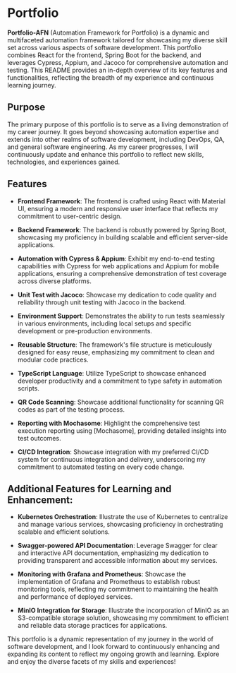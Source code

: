 # Portfolio

**Portfolio-AFN** (Automation Framework for Portfolio) is a dynamic and multifaceted automation framework tailored for showcasing my diverse skill set across various aspects of software development. This portfolio combines React for the frontend, Spring Boot for the backend, and leverages Cypress, Appium, and Jacoco for comprehensive automation and testing. This README provides an in-depth overview of its key features and functionalities, reflecting the breadth of my experience and continuous learning journey.

## Purpose

The primary purpose of this portfolio is to serve as a living demonstration of my career journey. It goes beyond showcasing automation expertise and extends into other realms of software development, including DevOps, QA, and general software engineering. As my career progresses, I will continuously update and enhance this portfolio to reflect new skills, technologies, and experiences gained.

## Features

- **Frontend Framework**: The frontend is crafted using React with Material UI, ensuring a modern and responsive user interface that reflects my commitment to user-centric design.

- **Backend Framework**: The backend is robustly powered by Spring Boot, showcasing my proficiency in building scalable and efficient server-side applications.

- **Automation with Cypress & Appium**: Exhibit my end-to-end testing capabilities with Cypress for web applications and Appium for mobile applications, ensuring a comprehensive demonstration of test coverage across diverse platforms.

- **Unit Test with Jacoco**: Showcase my dedication to code quality and reliability through unit testing with Jacoco in the backend.

- **Environment Support**: Demonstrates the ability to run tests seamlessly in various environments, including local setups and specific development or pre-production environments.

- **Reusable Structure**: The framework's file structure is meticulously designed for easy reuse, emphasizing my commitment to clean and modular code practices.

- **TypeScript Language**: Utilize TypeScript to showcase enhanced developer productivity and a commitment to type safety in automation scripts.

- **QR Code Scanning**: Showcase additional functionality for scanning QR codes as part of the testing process.

- **Reporting with Mochasome**: Highlight the comprehensive test execution reporting using [Mochasome], providing detailed insights into test outcomes.

- **CI/CD Integration**: Showcase integration with my preferred CI/CD system for continuous integration and delivery, underscoring my commitment to automated testing on every code change.

## Additional Features for Learning and Enhancement:

- **Kubernetes Orchestration**: Illustrate the use of Kubernetes to centralize and manage various services, showcasing proficiency in orchestrating scalable and efficient solutions.

- **Swagger-powered API Documentation**: Leverage Swagger for clear and interactive API documentation, emphasizing my dedication to providing transparent and accessible information about my services.

- **Monitoring with Grafana and Prometheus**: Showcase the implementation of Grafana and Prometheus to establish robust monitoring tools, reflecting my commitment to maintaining the health and performance of deployed services.

- **MinIO Integration for Storage**: Illustrate the incorporation of MinIO as an S3-compatible storage solution, showcasing my commitment to efficient and reliable data storage practices for applications.

This portfolio is a dynamic representation of my journey in the world of software development, and I look forward to continuously enhancing and expanding its content to reflect my ongoing growth and learning. Explore and enjoy the diverse facets of my skills and experiences!